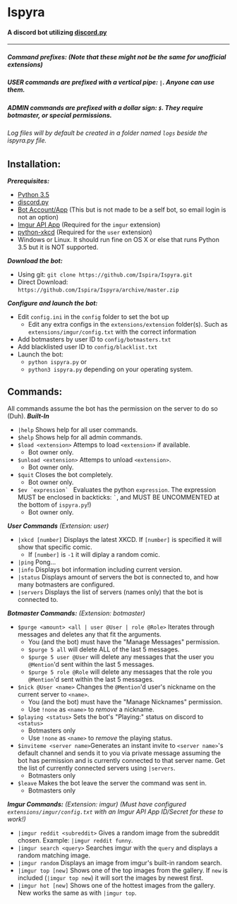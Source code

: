 # **Ispyra**
#### A discord bot utilizing [discord.py](https://github.com/Rapptz/discord.py) 
---
##### **Command prefixes:** *(Note that these might not be the same for unofficial extensions)*
##### USER commands are prefixed with a vertical pipe: `|`. Anyone can use them.
##### ADMIN commands are prefixed with a dollar sign: `$`. They require botmaster, or special permissions.
###### Log files will by default be created in a folder named `logs` beside the ispyra.py file.

## **Installation**:
***Prerequisites:***

 - [Python 3.5](https://www.python.org/downloads/)
 - [discord.py](https://github.com/Rapptz/discord.py)
 - [Bot Account/App](https://discordapp.com/developers/applications/) (This but is not made to be a self bot, so email login is not an option)
 - [Imgur API App](https://api.imgur.com/#registerapp) (Required for the `imgur` extension)
 - [python-xkcd](https://pypi.python.org/pypi/xkcd/) (Required for the `user` extension)
 - Windows or Linux. It should run fine on OS X or else that runs Python 3.5 but it is NOT supported.

***Download the bot:***

 - Using git: `git clone https://github.com/Ispira/Ispyra.git`
 - Direct Download: `https://github.com/Ispira/Ispyra/archive/master.zip`
 
***Configure and launch the bot:***

 - Edit `config.ini` in the `config` folder to set the bot up
   - Edit any extra configs in the `extensions/extension` folder(s). Such as `extensions/imgur/config.txt` with the correct information
 - Add botmasters by user ID to `config/botmasters.txt`
 - Add blacklisted user ID to `config/blacklist.txt`
 - Launch the bot:
	 - `python ispyra.py` or
	 - `python3 ispyra.py` depending on your operating system.

## **Commands:**
All commands assume the bot has the permission on the server to do so (Duh).
***Built-In***

 - `|help` Shows help for all user commands.
 - `$help` Shows help for all admin commands.
 - `$load <extension>` Attemps to load `<extension>` if available.
    - Bot owner only.
 - `$unload <extension>` Attemps to unload `<extension>`.
    - Bot owner only.
 - `$quit` Closes the bot completely.
    - Bot owner only.
 - ```$ev `expression` ``` Evaluates the python `expression`. The expression MUST be enclosed in backticks: ``` ` ```, and MUST BE UNCOMMENTED at the bottom of `ispyra.py`!)
    - Bot owner only.

***User Commands*** *(Extension: user)*

 - `|xkcd [number]` Displays the latest XKCD. If `[number]` is specified it will show that specific comic.
    - If `[number]` is `-1` it will diplay a random comic.
 - `|ping` Pong...
 - `|info` Displays bot information including current version.
 - `|status` Displays amount of servers the bot is connected to, and how many botmasters are configured.
 - `|servers` Displays the list of servers (names only) that the bot is connected to.

***Botmaster Commands:*** *(Extension: botmaster)*

 - `$purge <amount> <all | user @User | role @Role>` Iterates through messages and deletes any that fit the arguments.
    - You (and the bot) must have the "Manage Messages" permission.
	- `$purge 5 all` will delete ALL of the last 5 messages.
	- `$purge 5 user @User` will delete any messages that the user you `@Mention`'d sent within the last 5 messages.
	- `$purge 5 role @Role` will delete any messages that the role you  `@Mention`'d sent within the last 5 messages.
 - `$nick @User <name>` Changes the `@Mention`'d user's nickname on the current server to `<name>`.
    - You (and the bot) must have the "Manage Nicknames" permission.
	- Use `!none` as `<name>` to *remove* a nickname.
 -  `$playing <status>` Sets the bot's "Playing:" status on discord to `<status>`
 	- Botmasters only
    - Use `!none` as `<name>` to *remove* the playing status.
 - `$inviteme <server name>`Generates an instant invite to `<server name>`'s default channel and sends it to you via private message assuming the bot has permission and is currently connected to that server name. Get the list of currently connected servers using `|servers`.
    - Botmasters only
 - `$leave` Makes the bot leave the server the command was sent in.
    - Botmasters only
 
 ***Imgur Commands:*** *(Extension: imgur) (Must have configured `extensions/imgur/config.txt` with an Imgur API App ID/Secret for these to work!)*
 
 - `|imgur reddit <subreddit>` Gives a random image from the subreddit chosen. Example: `|imgur reddit funny`.
 - `|imgur search <query>` Searches imgur with the `query` and displays a random matching image.
 - `|imgur random` Displays an image from imgur's built-in random search.
 - `|imgur top [new]` Shows one of the top images from the gallery. If `new` is included (`|imgur top new`) it will sort the images by newest first.
 - `|imgur hot [new]` Shows one of the hottest images from the gallery. New works the same as with `|imgur top`.
 